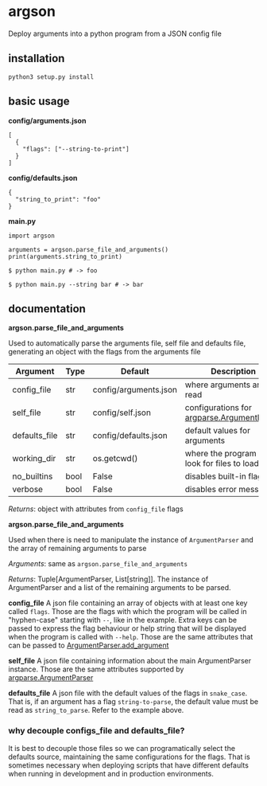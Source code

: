 # argson
Deploy arguments into a python program from a JSON config file

## installation
`python3 setup.py install`

## basic usage
**config/arguments.json**
```
[
  {
    "flags": ["--string-to-print"]
  }
]
```
**config/defaults.json**
```
{
  "string_to_print": "foo"
}
```
**main.py**
```
import argson

arguments = argson.parse_file_and_arguments()
print(arguments.string_to_print)
```

`$ python main.py # -> foo`

`$ python main.py --string bar # -> bar`

## documentation
**argson.parse_file_and_arguments**

Used to automatically parse the arguments file, self file and defaults file, generating an object with the flags from the arguments file

| Argument  | Type | Default | Description |
| - | - | - | - |
| config_file | str | config/arguments.json | where arguments are read |
| self_file | str | config/self.json | configurations for [argparse.ArgumentParser](https://docs.python.org/3/library/argparse.html#argumentparser-objects) |
| defaults_file | str | config/defaults.json | default values for arguments |
| working_dir | str | os.getcwd() | where the program will look for files to load |
| no_builtins | bool | False | disables built-in flags |
| verbose | bool | False | disables error messages |

*Returns*: object with attributes from `config_file` flags

**argson.parse_file_and_arguments**

Used when there is need to manipulate the instance of `ArgumentParser` and the array of remaining arguments to parse

*Arguments*: same as `argson.parse_file_and_arguments`

*Returns*: Tuple[ArgumentParser, List[string]]. The instance of ArgumentParser and a list of the remaining arguments to be parsed.

**config_file**
A json file containing an array of objects with at least one key called `flags`. Those are the flags with which the program will be called in "hyphen-case" starting with `--`, like in the example. Extra keys can be passed to express the flag behaviour or help string that will be displayed when the program is called with `--help`. Those are the same attributes that can be passed to [ArgumentParser.add_argument](https://docs.python.org/3/library/argparse.html#the-add-argument-method)

**self_file**
A json file containing information about the main ArgumentParser instance. Those are the same attributes supported by [argparse.ArgumentParser](https://docs.python.org/3/library/argparse.html#argumentparser-objects)

**defaults_file**
A json file with the default values of the flags in `snake_case`. That is, if an argument has a flag `string-to-parse`, the default value must be read as `string_to_parse`. Refer to the example above.

### why decouple configs_file and defaults_file?
It is best to decouple those files so we can programatically select the defaults source, maintaining the same configurations for the flags. That is sometimes necessary when deploying scripts that have different defaults when running in development and in production environments.
